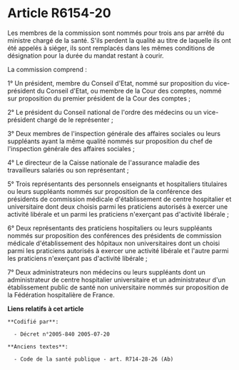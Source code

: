# Article R6154-20

Les membres de la commission sont nommés pour trois ans par arrêté du ministre chargé de la santé. S'ils perdent la qualité
au titre de laquelle ils ont été appelés à siéger, ils sont remplacés dans les mêmes conditions de désignation pour la durée
du mandat restant à courir.

La commission comprend :

1° Un président, membre du Conseil d'Etat, nommé sur proposition du vice-président du Conseil d'Etat, ou membre de la Cour
des comptes, nommé sur proposition du premier président de la Cour des comptes ;

2° Le président du Conseil national de l'ordre des médecins ou un vice-président chargé de le représenter ;

3° Deux membres de l'inspection générale des affaires sociales ou leurs suppléants ayant la même qualité nommés sur
proposition du chef de l'inspection générale des affaires sociales ;

4° Le directeur de la Caisse nationale de l'assurance maladie des travailleurs salariés ou son représentant ;

5° Trois représentants des personnels enseignants et hospitaliers titulaires ou leurs suppléants nommés sur proposition de la
conférence des présidents de commission médicale d'établissement de centre hospitalier et universitaire dont deux choisis
parmi les praticiens autorisés à exercer une activité libérale et un parmi les praticiens n'exerçant pas d'activité
libérale ;

6° Deux représentants des praticiens hospitaliers ou leurs suppléants nommés sur proposition des conférences des présidents
de commission médicale d'établissement des hôpitaux non universitaires dont un choisi parmi les praticiens autorisés à
exercer une activité libérale et l'autre parmi les praticiens n'exerçant pas d'activité libérale ;

7° Deux administrateurs non médecins ou leurs suppléants dont un administrateur de centre hospitalier universitaire et un
administrateur d'un établissement public de santé non universitaire nommés sur proposition de la Fédération hospitalière de
France.

**Liens relatifs à cet article**

	**Codifié par**:

	  - Décret n°2005-840 2005-07-20

	**Anciens textes**:

	  - Code de la santé publique - art. R714-28-26 (Ab)
